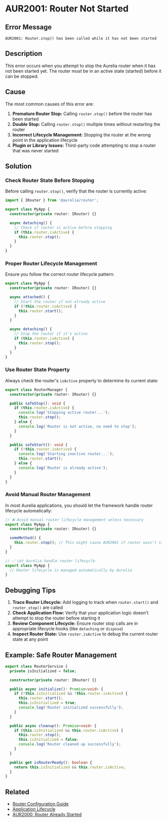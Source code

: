 # AUR2001: Router Not Started

## Error Message

`AUR2001: Router.stop() has been called while it has not been started`

## Description

This error occurs when you attempt to stop the Aurelia router when it has not been started yet. The router must be in an active state (started) before it can be stopped.

## Cause

The most common causes of this error are:

1. **Premature Router Stop:** Calling `router.stop()` before the router has been started
2. **Double Stop:** Calling `router.stop()` multiple times without restarting the router
3. **Incorrect Lifecycle Management:** Stopping the router at the wrong point in the application lifecycle
4. **Plugin or Library Issues:** Third-party code attempting to stop a router that was never started

## Solution

### Check Router State Before Stopping

Before calling `router.stop()`, verify that the router is currently active:

```typescript
import { IRouter } from '@aurelia/router';

export class MyApp {
  constructor(private router: IRouter) {}

  async detaching() {
    // Check if router is active before stopping
    if (this.router.isActive) {
      this.router.stop();
    }
  }
}
```

### Proper Router Lifecycle Management

Ensure you follow the correct router lifecycle pattern:

```typescript
export class MyApp {
  constructor(private router: IRouter) {}

  async attached() {
    // Start the router if not already active
    if (!this.router.isActive) {
      this.router.start();
    }
  }

  async detaching() {
    // Stop the router if it's active
    if (this.router.isActive) {
      this.router.stop();
    }
  }
}
```

### Use Router State Property

Always check the router's `isActive` property to determine its current state:

```typescript
export class RouterManager {
  constructor(private router: IRouter) {}

  public safeStop(): void {
    if (this.router.isActive) {
      console.log('Stopping active router...');
      this.router.stop();
    } else {
      console.log('Router is not active, no need to stop');
    }
  }

  public safeStart(): void {
    if (!this.router.isActive) {
      console.log('Starting inactive router...');
      this.router.start();
    } else {
      console.log('Router is already active');
    }
  }
}
```

### Avoid Manual Router Management

In most Aurelia applications, you should let the framework handle router lifecycle automatically:

```typescript
// ❌ Avoid manual router lifecycle management unless necessary
export class MyApp {
  constructor(private router: IRouter) {}

  someMethod() {
    this.router.stop(); // This might cause AUR2001 if router wasn't started
  }
}

// ✅ Let Aurelia handle router lifecycle
export class MyApp {
  // Router lifecycle is managed automatically by Aurelia
}
```

## Debugging Tips

1. **Trace Router Lifecycle:** Add logging to track when `router.start()` and `router.stop()` are called
2. **Check Application Flow:** Verify that your application logic doesn't attempt to stop the router before starting it
3. **Review Component Lifecycle:** Ensure router stop calls are in appropriate lifecycle hooks (like `detaching` or `dispose`)
4. **Inspect Router State:** Use `router.isActive` to debug the current router state at any point

## Example: Safe Router Management

```typescript
export class RouterService {
  private isInitialized = false;

  constructor(private router: IRouter) {}

  public async initialize(): Promise<void> {
    if (!this.isInitialized && !this.router.isActive) {
      this.router.start();
      this.isInitialized = true;
      console.log('Router initialized successfully');
    }
  }

  public async cleanup(): Promise<void> {
    if (this.isInitialized && this.router.isActive) {
      this.router.stop();
      this.isInitialized = false;
      console.log('Router cleaned up successfully');
    }
  }

  public get isRouterReady(): boolean {
    return this.isInitialized && this.router.isActive;
  }
}
```

## Related

- [Router Configuration Guide](../../routing/)
- [Application Lifecycle](../../app-basics/)
- [AUR2000: Router Already Started](./aur2000.md)
